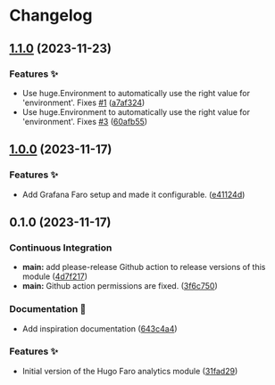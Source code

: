 # Changelog

## [1.1.0](https://github.com/cbos/hugo-faro-analytics/compare/v1.0.0...v1.1.0) (2023-11-23)


### Features ✨

* Use huge.Environment to automatically use the right value for 'environment'. Fixes [#1](https://github.com/cbos/hugo-faro-analytics/issues/1) ([a7af324](https://github.com/cbos/hugo-faro-analytics/commit/a7af3249c29fe6324b7947f212c96f5cf6113baf))
* Use huge.Environment to automatically use the right value for 'environment'. Fixes [#3](https://github.com/cbos/hugo-faro-analytics/issues/3) ([60afb55](https://github.com/cbos/hugo-faro-analytics/commit/60afb557d22ffd00c3beba5a472ea0ca736ee1eb))

## [1.0.0](https://github.com/cbos/hugo-faro-analytics/compare/v0.1.0...v1.0.0) (2023-11-17)


### Features ✨

* Add Grafana Faro setup and made it configurable. ([e41124d](https://github.com/cbos/hugo-faro-analytics/commit/e41124db903a12f22bd318639d2e4c9b1d2819b7))

## 0.1.0 (2023-11-17)


### Continuous Integration

* **main:** add please-release Github action to release versions of this module ([4d7f217](https://github.com/cbos/hugo-faro-analytics/commit/4d7f217d5b40f440d80d36383548947383339f10))
* **main:** Github action permissions are fixed. ([3f6c750](https://github.com/cbos/hugo-faro-analytics/commit/3f6c7507082b04a55c11be1d67b00c01bea122dd))


### Documentation 📝

* Add inspiration documentation ([643c4a4](https://github.com/cbos/hugo-faro-analytics/commit/643c4a4e78cca95ead37398c2d58992ebc07a98f))


### Features ✨

* Initial version of the Hugo Faro analytics module ([31fad29](https://github.com/cbos/hugo-faro-analytics/commit/31fad29589469d47697eaf46da5e3a8f11cd6f94))
